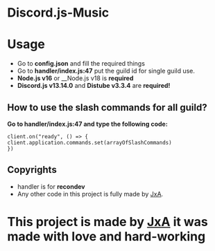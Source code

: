 # Discord.js-Music

# Usage

* Go to __config.json__ and fill the required things
* Go to __handler/index.js:47__ put the guild id for single guild use.
* __Node.js v16__ or __Node.js v18 is __required__
* __Discord.js v13.14.0__ and __Distube v3.3.4__ are __required!__


## How to use the slash commands for all guild?

__Go to handler/index.js:47 and type the following code:__

```
client.on("ready", () => {
client.application.commands.set(arrayOfSlashCommands)
})
```

## Copyrights

* handler is for __recondev__
* Any other code in this project is fully made by [JxA](https://jxa.one).

<h1 style="red"> This project is made by <a href="https://jxa.one">JxA</a> it was made with love and hard-working </h1>
